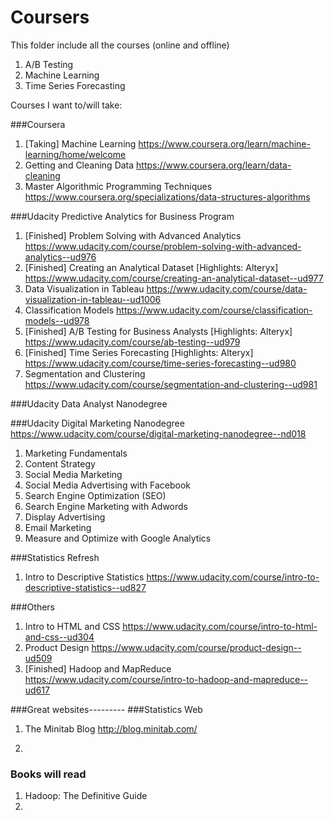 # Coursers
This folder include all the courses (online and offline) 

1. A/B Testing
2. Machine Learning 
3. Time Series Forecasting



Courses I want to/will take: 

###Coursera
1. [Taking] Machine Learning 
https://www.coursera.org/learn/machine-learning/home/welcome
2. Getting and Cleaning Data
https://www.coursera.org/learn/data-cleaning
3. Master Algorithmic Programming Techniques
https://www.coursera.org/specializations/data-structures-algorithms

###Udacity Predictive Analytics for Business Program 
1. [Finished] Problem Solving with Advanced Analytics
https://www.udacity.com/course/problem-solving-with-advanced-analytics--ud976
2. [Finished] Creating an Analytical Dataset [Highlights: Alteryx]
https://www.udacity.com/course/creating-an-analytical-dataset--ud977
3. Data Visualization in Tableau
https://www.udacity.com/course/data-visualization-in-tableau--ud1006
4. Classification Models
https://www.udacity.com/course/classification-models--ud978
5. [Finished] A/B Testing for Business Analysts [Highlights: Alteryx] 
https://www.udacity.com/course/ab-testing--ud979
6. [Finished] Time Series Forecasting [Highlights: Alteryx] 
https://www.udacity.com/course/time-series-forecasting--ud980
7. Segmentation and Clustering
https://www.udacity.com/course/segmentation-and-clustering--ud981

###Udacity Data Analyst Nanodegree



###Udacity Digital Marketing Nanodegree
https://www.udacity.com/course/digital-marketing-nanodegree--nd018

1. Marketing Fundamentals
2. Content Strategy
3. Social Media Marketing
4. Social Media Advertising with Facebook
5. Search Engine Optimization (SEO)
6. Search Engine Marketing with Adwords
7. Display Advertising
8. Email Marketing
9. Measure and Optimize with Google Analytics




###Statistics Refresh 
1. Intro to Descriptive Statistics 
https://www.udacity.com/course/intro-to-descriptive-statistics--ud827


###Others
1. Intro to HTML and CSS
https://www.udacity.com/course/intro-to-html-and-css--ud304
2. Product Design
https://www.udacity.com/course/product-design--ud509
3. [Finished] Hadoop and MapReduce
https://www.udacity.com/course/intro-to-hadoop-and-mapreduce--ud617














###Great websites---------
###Statistics Web
1. The Minitab Blog 
http://blog.minitab.com/

2. 



### Books will read 
1. Hadoop: The Definitive Guide
2. 

